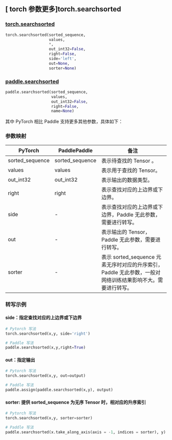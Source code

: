 ## [ torch 参数更多]torch.searchsorted

### [torch.searchsorted](https://pytorch.org/docs/stable/generated/torch.searchsorted.html#torch-searchsorted)

```python
torch.searchsorted(sorted_sequence,
                   values,
                   *,
                   out_int32=False,
                   right=False,
                   side='left',
                   out=None,
                   sorter=None)
```

### [paddle.searchsorted](https://www.paddlepaddle.org.cn/documentation/docs/zh/api/paddle/searchsorted_cn.html#searchsorted)

```python
paddle.searchsorted(sorted_sequence,
                    values,
                    out_int32=False,
                    right=False,
                    name=None)
```

其中 PyTorch 相比 Paddle 支持更多其他参数，具体如下：

### 参数映射
| PyTorch | PaddlePaddle | 备注                                                |
| ------- | ------------ | --------------------------------------------------- |
| sorted_sequence   | sorted_sequence            | 表示待查找的 Tensor 。          |
| values   | values            | 表示用于查找的 Tensor。           |
| out_int32     |    out_int32     | 表示输出的数据类型。 |
| right     |    right     | 表示查找对应的上边界或下边界。 |
| side     | -       | 表示查找对应的上边界或下边界，Paddle 无此参数，需要进行转写。 |
| out     | -       | 表示输出的 Tensor，Paddle 无此参数，需要进行转写。 |
| sorter     | -       | 表示 sorted_sequence 元素无序时对应的升序索引，Paddle 无此参数，一般对网络训练结果影响不大。需要进行转写。 |

### 转写示例
#### side：指定查找对应的上边界或下边界

```python
# Pytorch 写法
torch.searchsorted(x,y, side='right')

# Paddle 写法
paddle.searchsorted(x,y,right=True)
```

#### out：指定输出

```python
# Pytorch 写法
torch.searchsorted(x,y, out=output)

# Paddle 写法
paddle.assign(paddle.searchsorted(x,y), output)
```

#### sorter: 提供 sorted_sequence 为无序 Tensor 时，相对应的升序索引

```python
# Pytorch 写法
torch.searchsorted(x,y, sorter=sorter)

# Paddle 写法
paddle.searchsorted(x.take_along_axis(axis = -1, indices = sorter), y)
```
